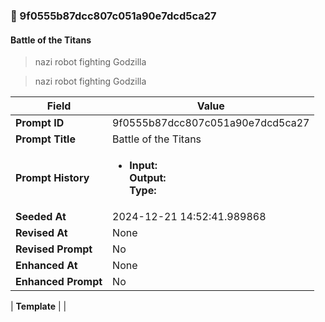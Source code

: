 

### 📜 9f0555b87dcc807c051a90e7dcd5ca27

#### Battle of the Titans

> nazi robot fighting Godzilla

> nazi robot fighting Godzilla

| Field          | Value                                                                                                                                                                      |
|----------------|----------------------------------------------------------------------------------------------------------------------------------------------------------------------------|
| **Prompt ID**  | 9f0555b87dcc807c051a90e7dcd5ca27                                                                                                                                                            |
| **Prompt Title**  | Battle of the Titans                                                                                                                                                            |
| **Prompt History** | <ul><li>**Input:**  <br> **Output:**  <br> **Type:** </li></ul> |
| **Seeded At** | 2024-12-21 14:52:41.989868                                                                                                                                                   |
| **Revised At** | None                                                                                                                                                   |
| **Revised Prompt** | No                                                                                                                                                                      |
| **Enhanced At** | None                                                                                                                                                  |
| **Enhanced Prompt** | No                                                                                                                                                                    |

| **Template**   |                                                                                                                                            |



